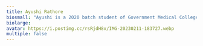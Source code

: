 ```yaml
---
title: Ayushi Rathore
biosmall: "Ayushi is a 2020 batch student of Government Medical College, Ratlam"
biolarge:
avatar: https://i.postimg.cc/rsRjdH8x/IMG-20230211-183727.webp
multiple: false
---
```

